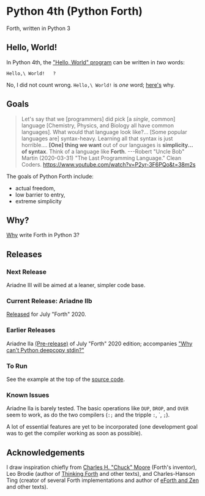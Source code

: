 # Python 4th (Python Forth)

Forth, written in Python 3

## Hello, World!

In Python 4th, the ["Hello, World" program](https://en.wikipedia.org/wiki/%22Hello,_World!%22_program) can be written in _two_ words:

    Hello,\ World!   ?
 
No, I did not count wrong.
`Hello,\ World!` is _one_ word;
[here's](https://github.com/dmparrishphd/Python4th/blob/master/Doc/Why/whyWords.MD#the-forth-way)
why.

## Goals

> Let's say that we [programmers] did pick [a _single_, common] language [Chemistry, Physics, and Biology all have common languages].
> What would that language look like?...
> [Some popular languages are] syntax-heavy.
> Learning all that syntax is just horrible....
> **[One] thing we want** out of our languages is **simplicity... of syntax**.
> Think of a language like **Forth**. ---Robert "Uncle Bob" Martin (2020-03-31) "The Last Programming Language." Clean Coders. https://www.youtube.com/watch?v=P2yr-3F6PQo&t=38m2s

The goals of Python Forth include:

- actual freedom,
- low barrier to entry,
- extreme simplicity

## Why?

[Why](https://github.com/dmparrishphd/Python4th/blob/master/Doc/Why/why.MD) write Forth in Python 3?

## Releases

### Next Release

Ariadne III will be aimed at a leaner, simpler code base.

### Current Release: Ariadne IIb

[Released](https://github.com/dmparrishphd/Python4th/tree/master/2b) for July "Forth" 2020.

### Earlier Releases

Ariadne IIa [(Pre-release)](https://github.com/dmparrishphd/Python4th/tree/master/2a) of July "Forth" 2020 edition;
accompanies ["Why can't Python deepcopy stdin?"](https://stackoverflow.com/questions/62373655/why-cant-python-deepcopy-stdin)

### To Run

See the example at the top of the [source code](https://github.com/dmparrishphd/Python4th/blob/master/2a/ariadne2a.py).

### Known Issues

Ariadne IIa is barely tested. The basic operations like `DUP`, `DROP`, and `OVER` seem to work, as do the two compilers (`:;` and the tripple `:`, \`, `;`).

A lot of essential features are yet to be incorporated (one development goal was to get the compiler working as soon as possible).

## Acknowledgements

I draw inspiration chiefly from [Charles H. "Chuck" Moore](https://www.youtube.com/watch?v=tb0_V7Tc5MU) (Forth's inventor), Leo Brodie (author of [Thinking Forth](http://thinking-forth.sourceforge.net/) and other texts), and Charles-Hanson Ting (creator of several Forth implementations and author of [eForth and Zen](https://www.amazon.com/eForth-Zen-32-bit-86eForth-Visual-ebook/dp/B06VXR1TX3/) and other texts).
